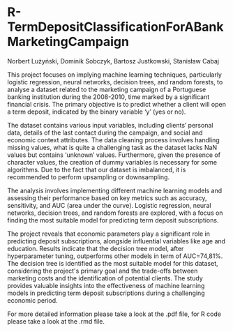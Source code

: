 # R-TermDepositClassificationForABankMarketingCampaign

Norbert Lużyński, Dominik Sobczyk, Bartosz Justkowski, Stanisław Cabaj


This project focuses on implying machine learning techniques, particularly logistic regression, neural networks, decision trees, and random forests, to analyse a dataset related to the marketing campaign of a Portuguese banking institution during the 2008-2010, time marked by a significant financial crisis. The primary objective is to predict whether a client will open a term deposit, indicated by the binary variable ‘y’ (yes or no).

The dataset contains various input variables, including clients’ personal data, details of the last contact during the campaign, and social and economic context attributes. The data cleaning process involves handling missing values, what is quite a challenging task as the dataset lacks NaN values but contains ‘unknown’ values. Furthermore, given the presence of character values, the creation of dummy variables is necessary for some algorithms. Due to the fact that our dataset is imbalanced, it is recommended to perform upsampling or downsampling.

The analysis involves implementing different machine learning models and assessing their performance based on key metrics such as accuracy, sensitivity, and AUC (area under the curve). Logistic regression, neural networks, decision trees, and random forests are explored, with a focus on finding the most suitable model for predicting term deposit subscriptions.

The project reveals that economic parameters play a significant role in predicting deposit subscriptions, alongside influential variables like age and education. Results indicate that the decision tree model, after hyperparameter tuning, outperforms other models in term of AUC=74,81%. The decision tree is identified as the most suitable model for this dataset, considering the project's primary goal and the trade-offs between marketing costs and the identification of potential clients. The study provides valuable insights into the effectiveness of machine learning models in predicting term deposit subscriptions during a challenging economic period.

For more detailed information please take a look at the .pdf file, for R code please take a look at the .rmd file.
